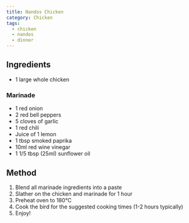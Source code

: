```yaml
---
title: Nandos Chicken
category: Chicken
tags:
  - chicken
  - nandos
  - dinner
---
```


## Ingredients

- 1 large whole chicken

### Marinade

- 1 red onion
- 2 red bell peppers
- 5 cloves of garlic
- 1 red chili
- Juice of 1 lemon
- 1 tbsp smoked paprika
- 10ml red wine vinegar
- 1 1/5 tbsp (25ml) sunflower oil

## Method

1. Blend all marinade ingredients into a paste
2. Slather on the chicken and marinade for 1 hour
3. Preheat oven to 180°C
4. Cook the bird for the suggested cooking times (1-2 hours typically)
5. Enjoy!
